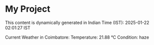 # My Project

This content is dynamically generated in Indian Time (IST): 2025-01-22 02:01:27 IST


Current Weather in Coimbatore:
Temperature: 21.88 °C
Condition: haze

